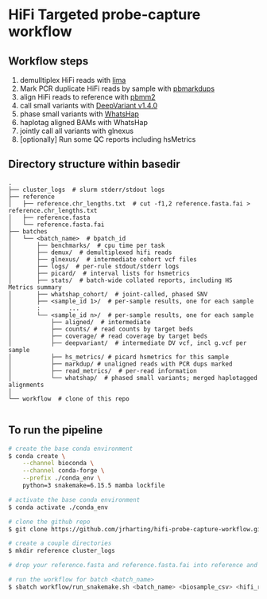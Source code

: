# HiFi Targeted probe-capture workflow

## Workflow steps
1) demulltiplex HiFi reads with [lima](https://github.com/pacificbiosciences/barcoding/)
2) Mark PCR duplicate HiFi reads by sample with [pbmarkdups](https://github.com/PacificBiosciences/pbmarkdup/)
3) align HiFi reads to reference with [pbmm2](https://github.com/PacificBiosciences/pbmm2)
4) call small variants with [DeepVariant v1.4.0](https://github.com/google/deepvariant)
5) phase small variants with [WhatsHap](https://github.com/whatshap/whatshap)
6) haplotag aligned BAMs with WhatsHap
7) jointly call all variants with glnexus
8) [optionally] Run some QC reports including hsMetrics


## Directory structure within basedir

```text
.
├── cluster_logs  # slurm stderr/stdout logs
├── reference
│   ├── reference.chr_lengths.txt  # cut -f1,2 reference.fasta.fai > reference.chr_lengths.txt
│   ├── reference.fasta
│   └── reference.fasta.fai
├── batches
│   └── <batch_name>  # bpatch_id
│       ├── benchmarks/  # cpu time per task
│       ├── demux/  # demultiplexed hifi reads
│       ├── glnexus/  # intermediate cohort vcf files
│       ├── logs/  # per-rule stdout/stderr logs
│       ├── picard/  # interval lists for hsmetrics
│       ├── stats/  # batch-wide collated reports, including HS Metrics summary
│       ├── whatshap_cohort/  # joint-called, phased SNV 
│       ├── <sample_id 1>/  # per-sample results, one for each sample
│       :        ...
│       └── <sample_id n>/  # per-sample results, one for each sample
│           ├── aligned/  # intermediate
│           ├── counts/ # read counts by target beds
│           ├── coverage/ # read coverage by target beds
│           ├── deepvariant/  # intermediate DV vcf, incl g.vcf per sample
│           ├── hs_metrics/ # picard hsmetrics for this sample
│           ├── markdup/ # unaligned reads with PCR dups marked
│           ├── read_metrics/  # per-read information
│           └── whatshap/  # phased small variants; merged haplotagged alignments
│ 
└── workflow  # clone of this repo
         
```

## To run the pipeline

```bash
# create the base conda environment
$ conda create \
    --channel bioconda \
    --channel conda-forge \
    --prefix ./conda_env \
    python=3 snakemake=6.15.5 mamba lockfile

# activate the base conda environment
$ conda activate ./conda_env

# clone the github repo
$ git clone https://github.com/jrharting/hifi-probe-capture-workflow.git workflow

# create a couple directories
$ mkdir reference cluster_logs

# drop your reference.fasta and reference.fasta.fai into reference and adjust the path in workflow/config.yaml

# run the workflow for batch <batch_name>
$ sbatch workflow/run_snakemake.sh <batch_name> <biosample_csv> <hifi_reads> <target_bed> <probe_bed>
```
